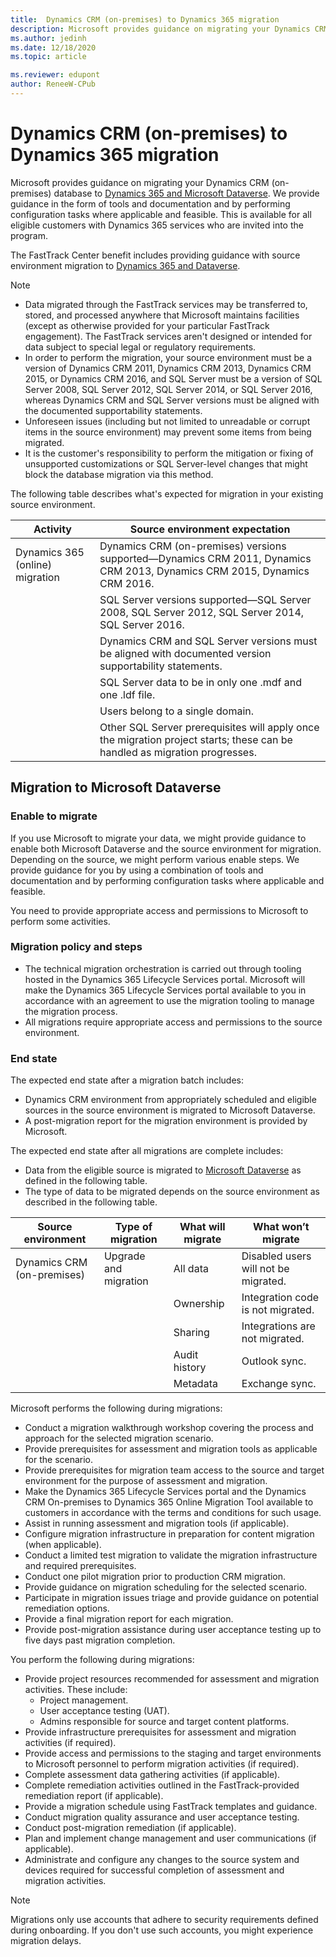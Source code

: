 ```yaml
---
title:  Dynamics CRM (on-premises) to Dynamics 365 migration
description: Microsoft provides guidance on migrating your Dynamics CRM (on-premises) database to Dynamics 365 and Microsoft Dataverse.
ms.author: jedinh
ms.date: 12/18/2020
ms.topic: article

ms.reviewer: edupont
author: ReneeW-CPub
---
```


# Dynamics CRM (on-premises) to Dynamics 365 migration
Microsoft provides guidance on migrating your Dynamics CRM (on-premises) database to [Dynamics 365 and Microsoft Dataverse](/powerapps/maker/common-data-service/data-platform-intro#dynamics-365-and-dataverse). We provide guidance in the form of tools and documentation and by performing configuration tasks where applicable and feasible. This is available for all eligible customers with Dynamics 365 services who are invited into the program.

The FastTrack Center benefit includes providing guidance with source environment migration to [Dynamics 365 and Dataverse](/powerapps/maker/common-data-service/data-platform-intro#dynamics-365-and-dataverse).

> [!Note]
> - Data migrated through the FastTrack services may be transferred to, stored, and processed anywhere that Microsoft maintains facilities (except as otherwise provided for your particular FastTrack engagement). The FastTrack services aren't designed or intended for data subject to special legal or regulatory requirements.
> - In order to perform the migration, your source environment must be a version of Dynamics CRM 2011, Dynamics CRM 2013, Dynamics CRM 2015, or Dynamics CRM 2016, and SQL Server must be a version of SQL Server 2008, SQL Server 2012, SQL Server 2014, or SQL Server 2016, whereas Dynamics CRM and SQL Server versions must be aligned with the documented supportability statements.
> - Unforeseen issues (including but not limited to unreadable or corrupt items in the source environment) may prevent some items from being migrated.
> - It is the customer's responsibility to perform the mitigation or fixing of unsupported customizations or SQL Server-level changes that might block the database migration via this method.

The following table describes what's expected for migration in your existing source environment.

| Activity  | Source environment expectation |
|----  | ---- |
| Dynamics 365 (online) migration | Dynamics CRM (on-premises) versions supported—Dynamics CRM 2011, Dynamics CRM 2013, Dynamics CRM 2015, Dynamics CRM 2016. |
|  | SQL Server versions supported—SQL Server 2008, SQL Server 2012, SQL Server 2014, SQL Server 2016. |
|  | Dynamics CRM and SQL Server versions must be aligned with documented version supportability statements. |
|  | SQL Server data to be in only one .mdf and one .ldf file. |
|  | Users belong to a single domain. |
|  | Other SQL Server prerequisites will apply once the migration project starts; these can be handled as migration progresses. |

## Migration to Microsoft Dataverse 

### Enable to migrate
If you use Microsoft to migrate your data, we might provide guidance to enable both Microsoft Dataverse and the source environment for migration. Depending on the source, we might perform various enable steps. We provide guidance for you by using a combination of tools and documentation and by performing configuration tasks where applicable and feasible.

You need to provide appropriate access and permissions to Microsoft to perform some activities.

### Migration policy and steps
-	The technical migration orchestration is carried out through tooling hosted in the Dynamics 365 Lifecycle Services portal. Microsoft will make the Dynamics 365 Lifecycle Services portal available to you in accordance with an agreement to use the migration tooling to manage the migration process.
-	All migrations require appropriate access and permissions to the source environment.

### End state
The expected end state after a migration batch includes:

-	Dynamics CRM environment from appropriately scheduled and eligible sources in the source environment is migrated to Microsoft Dataverse.
-	A post-migration report for the migration environment is provided by Microsoft.

The expected end state after all migrations are complete includes:

-	Data from the eligible source is migrated to [Microsoft Dataverse](/powerapps/maker/common-data-service/data-platform-intro) as defined in the following table.
-	The type of data to be migrated depends on the source environment as described in the following table.

| Source environment |Type of migration | What will migrate | What won’t migrate |
|----- |----- |----- |----- |
| Dynamics CRM (on-premises)  |  Upgrade and migration   | All data   | Disabled users will not be migrated.   |
|  |  | Ownership |Integration code is not migrated.  |
|  |  |Sharing  | Integrations are not migrated. |
|  |  | Audit history | Outlook sync. |
|  |  | Metadata |  Exchange sync.|

Microsoft performs the following during migrations:

- Conduct a migration walkthrough workshop covering the process and approach for the selected migration scenario.
- Provide prerequisites for assessment and migration tools as applicable for the scenario.
- Provide prerequisites for migration team access to the source and target environment for the purpose of assessment and migration.
- Make the Dynamics 365 Lifecycle Services portal and the Dynamics CRM On-premises to Dynamics 365 Online Migration Tool available to customers in accordance with the terms and conditions for such usage.
- Assist in running assessment and migration tools (if applicable).
- Configure migration infrastructure in preparation for content migration (when applicable).
- Conduct a limited test migration to validate the migration infrastructure and required prerequisites.
- Conduct one pilot migration prior to production CRM migration.
- Provide guidance on migration scheduling for the selected scenario.
- Participate in migration issues triage and provide guidance on potential remediation options.
- Provide a final migration report for each migration.
- Provide post-migration assistance during user acceptance testing up to five days past migration completion.

You perform the following during migrations:

- Provide project resources recommended for assessment and migration activities. These include:
  - Project management.
  - User acceptance testing (UAT).
  - Admins responsible for source and target content platforms.
- Provide infrastructure prerequisites for assessment and migration activities (if required).
- Provide access and permissions to the staging and target environments to Microsoft personnel to perform migration activities (if required).
- Complete assessment data gathering activities (if applicable).
- Complete remediation activities outlined in the FastTrack-provided remediation report (if applicable).
- Provide a migration schedule using FastTrack templates and guidance.
- Conduct migration quality assurance and user acceptance testing.
- Conduct post-migration remediation (if applicable).
- Plan and implement change management and user communications (if applicable).
- Administrate and configure any changes to the source system and devices required for successful completion of assessment and migration activities.

> [!Note]
> Migrations only use accounts that adhere to security requirements defined during onboarding. If you don't use such accounts, you might experience migration delays.
